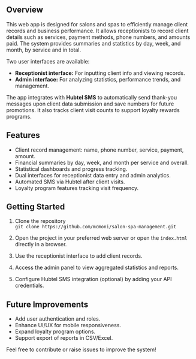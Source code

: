 ## Overview

This web app is designed for salons and spas to efficiently manage client records and business performance. It allows receptionists to record client details such as services, payment methods, phone numbers, and amounts paid. The system provides summaries and statistics by day, week, and month, by service and in total.

Two user interfaces are available:
- **Receptionist interface:** For inputting client info and viewing records.
- **Admin interface:** For analyzing statistics, performance trends, and management.

The app integrates with **Hubtel SMS** to automatically send thank-you messages upon client data submission and save numbers for future promotions. It also tracks client visit counts to support loyalty rewards programs.

## Features

- Client record management: name, phone number, service, payment, amount.
- Financial summaries by day, week, and month per service and overall.
- Statistical dashboards and progress tracking.
- Dual interfaces for receptionist data entry and admin analytics.
- Automated SMS via Hubtel after client visits.
- Loyalty program features tracking visit frequency.

## Getting Started

1. Clone the repository  
   `git clone https://github.com/mcmoni/salon-spa-management.git`

2. Open the project in your preferred web server or open the `index.html` directly in a browser.

3. Use the receptionist interface to add client records.

4. Access the admin panel to view aggregated statistics and reports.

5. Configure Hubtel SMS integration (optional) by adding your API credentials.

## Future Improvements

- Add user authentication and roles.
- Enhance UI/UX for mobile responsiveness.
- Expand loyalty program options.
- Support export of reports in CSV/Excel.


Feel free to contribute or raise issues to improve the system!

